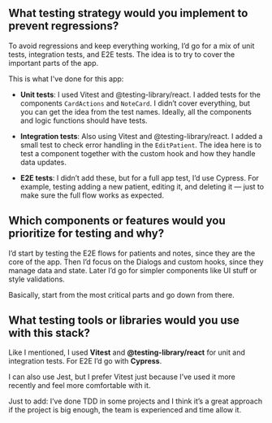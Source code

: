 ## What testing strategy would you implement to prevent regressions?

To avoid regressions and keep everything working, I’d go for a mix of unit tests, integration tests, and E2E tests. The idea is to try to cover the important parts of the app.

This is what I've done for this app:

-   **Unit tests**: I used Vitest and @testing-library/react. I added tests for the components `CardActions` and `NoteCard`. I didn’t cover everything, but you can get the idea from the test names. Ideally, all the components and logic functions should have tests.

-   **Integration tests**: Also using Vitest and @testing-library/react. I added a small test to check error handling in the `EditPatient`. The idea here is to test a component together with the custom hook and how they handle data updates.

-   **E2E tests**: I didn’t add these, but for a full app test, I’d use Cypress. For example, testing adding a new patient, editing it, and deleting it — just to make sure the full flow works as expected.

## Which components or features would you prioritize for testing and why?

I’d start by testing the E2E flows for patients and notes, since they are the core of the app. Then I’d focus on the Dialogs and custom hooks, since they manage data and state. Later I’d go for simpler components like UI stuff or style validations.

Basically, start from the most critical parts and go down from there.

## What testing tools or libraries would you use with this stack?

Like I mentioned, I used **Vitest** and **@testing-library/react** for unit and integration tests. For E2E I’d go with **Cypress**.

I can also use Jest, but I prefer Vitest just because I’ve used it more recently and feel more comfortable with it.

Just to add: I’ve done TDD in some projects and I think it’s a great approach if the project is big enough, the team is experienced and time allow it.
